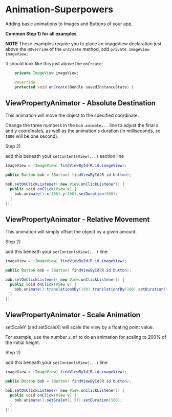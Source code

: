 # Animation-Superpowers

Adding basic animations to Images and Buttons of your app.



**Common Step 1) for all examples**

**NOTE** These examples require you to place an imageView declaration just above the `@Override` of the `onCreate` method, add `private ImageView imageView;`

It should look like this just above the `onCreate`:

```java
    private ImageView imageView;

    @Override
    protected void onCreate(Bundle savedInstanceState) {
```


## ViewPropertyAnimator - Absolute Destination

This animation will move the object to the specified coordinate.

Change the three numbers in the `bob.animate...` line to adjust the final x and y coordinates, 
as well as the animation's duration (in milliseconds, so `1000` will be one second).

Step 2)

 add this beneath your `setContentsView(...)` section line

```java
imageView = (ImageView) findViewById(R.id.imageView);

public Button bob = (Button) findViewById(R.id.button);

bob.setOnClickListener( new View.onClickListener() {
  public void onClick(View v) {
    bob.animate().x(100).y(100).setDuration(500);
  }
});
```

## ViewPropertyAnimator - Relative Movement

This animation will simply offset the object by a given amount.


Step 2) 

add this beneath your `setContentsView(...)` line:

```java
imageView = (ImageView) findViewById(R.id.imageView);

public Button bob = (Button) findViewById(R.id.button);

bob.setOnClickListener( new View.onClickListener() {
  public void onClick(View v) {
    bob.animate().translationXBy(100).translationYBy(100).setDuration(500);
  }
});
```


## ViewPropertyAnimator - Scale Animation


setScaleY (and setScaleX) will scale the view by a floating point value.

For example, use the number `2.0f` to do an animation for scaling to 200% of the initial height.

Step 2)

add this beneath your `setContentsView(...)` line:

```java
imageView = (ImageView) findViewById(R.id.imageView);

public Button bob = (Button) findViewById(R.id.button);

bob.setOnClickListener( new View.onClickListener() {
  public void onClick(View v) {
    bob.animate().setScaleY(1.5f).setDuration(500);
  }
});
```



